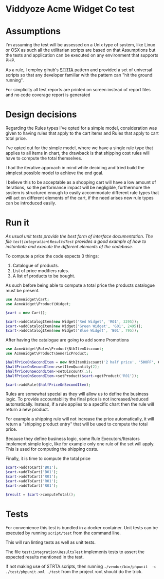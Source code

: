 Viddyoze Acme Widget Co test
============================

Assumptions
===========
I'm assuming the test will be assessed on a Unix type of system, like Linux or
OSX as such all the utilitarian scripts are based on that Assumptions but the
tests and application can be executed on any environment that supports PHP.

As a rule, I employ gihub's [STRTA](https://github.com/github/scripts-to-rule-them-all)
pattern and provided a set of universal scripts so that any developer familiar
with the pattern can "hit the ground running".

For simplicity all test reports are printed on screen instead of report files
and no code coverage report is generated


Design decisions
================
Regarding the Rules types I've opted for a simple model, consideration was given
to having rules that apply to the cart items and Rules that apply to cart total price.

I've opted out for the simple model, where we have a single rule type that applies
to all items in chart, the drawback is that shipping cost rules will have to
compute the total themselves.

I had the iterative approach in mind while deciding and tried build the simplest
possible model to achieve the end goal.

I believe this to be acceptable as a shopping cart will have a low amount of
iterations, so the performance impact will be negligible, furthermore the system
 is structured enough to easily accommodate different rule types that will act
 on different elements of the cart, if the need arises new rule types can be
 introduced easily.


Run it
=================
_As usual unit tests provide the best form of interface documentation. The file ```test\integration\ResultsTest``` provides a good example of how to instantiate
 and execute the different elements of the codebase._

To compute a price the code expects 3 things:
1. Catalogue of products.
2. List of price modifiers rules.
3. A list of products to be bought.

As such before being able to compute a total price the products catalogue must
be present.


```php
use AcmeWidget\Cart;
use AcmeWidget\Product\Widget;

$cart = new Cart();

$cart->addCatalogItem(new Widget('Red Widget', 'R01', 3295));
$cart->addCatalogItem(new Widget('Green Widget', 'G01', 2495));
$cart->addCatalogItem(new Widget('Blue Widget', 'B01', 795));
```

After having the catalogue are going to add some Promotions

```php
use AcmeWidget\Rules\Product\NthItemDiscount;
use AcmeWidget\Product\GenericProduct;

$halfPriceOnSecondItem = new NthItemDiscount('2 half price', '50OFF', GenericProduct::class);
$halfPriceOnSecondItem->setItemQuantity(2);
$halfPriceOnSecondItem->setDiscount(.5);
$halfPriceOnSecondItem->setProduct($cart->getProduct('R01'));

$cart->addRule($halfPriceOnSecondItem);

```

Rules are somewhat special as they will allow us to define the business logic.
To provide accountability the final price is not increased/reduced automatically.
Instead, if a rule applies to a specific chart then the rule will return a new
product.

For example a shipping rule will not increase the price automatically, it will
return a "shipping product entry" that will be used to compute the total price.

Because they define business logic, some Rule Executors/Iterators implement
simple logic, like for example only one rule of the set will apply. This is used
for computing the shipping costs.

Finally, it is time to compute the total price

```php
$cart->addToCart('B01');
$cart->addToCart('B01');
$cart->addToCart('R01');
$cart->addToCart('R01');
$cart->addToCart('R01');

$result = $cart->computeTotal();
```

Tests
==========
For convenience this test is bundled in a docker container.
Unit tests can be executed by running ```script/test``` from the command line.

This will run linting tests as well as unit tests.

The file ```test\integration\ResultsTest``` implements tests to assert the
expected results mentioned in the test.

If not making use of STRTA scripts, then running ```./vendor/bin/phpunit  -c ./test/phpunit.xml ./test``` from the project root should do the trick.
